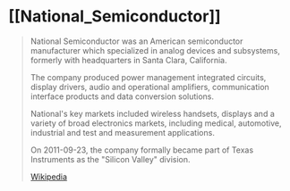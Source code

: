 
# [[National_Semiconductor]] 

> National Semiconductor was an American semiconductor manufacturer 
> which specialized in analog devices and subsystems, 
> formerly with headquarters in Santa Clara, California. 
> 
> The company produced power management integrated circuits, display drivers, 
> audio and operational amplifiers, communication interface products 
> and data conversion solutions. 
> 
> National's key markets included wireless handsets, displays 
> and a variety of broad electronics markets, 
> including medical, automotive, industrial and test and measurement applications.
>
> On 2011-09-23, the company formally became part of Texas Instruments 
> as the "Silicon Valley" division.
>
> [Wikipedia](https://en.wikipedia.org/wiki/National%20Semiconductor)

